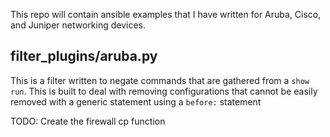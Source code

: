 This repo will contain ansible examples that I have written for Aruba, Cisco, and Juniper networking devices.



filter_plugins/aruba.py
-----------------------

This is a filter written to negate commands that are gathered from a `show run`. This is built to deal with removing configurations that cannot be easily removed with a generic statement using a `before:` statement

TODO: Create the firewall cp function


